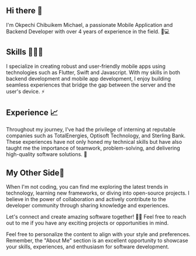## Hi there 👋
 I'm Okpechi Chibuikem Michael, a passionate Mobile Application and Backend Developer with over 4 years of experience in the field. 📱💻
## Skills 👨🏾‍💻
I specialize in creating robust and user-friendly mobile apps using technologies such as Flutter, Swift and Javascript. With my skills in both backend development and mobile app development, I enjoy building seamless experiences that bridge the gap between the server and the user's device. ⚡️

## Experience 📈
Throughout my journey, I've had the privilege of interning at reputable companies such as TotalEnergies, Optisoft Technology, and Sterling Bank. These experiences have not only honed my technical skills but have also taught me the importance of teamwork, problem-solving, and delivering high-quality software solutions. 🌟

## My Other Side🌚
When I'm not coding, you can find me exploring the latest trends in technology, learning new frameworks, or diving into open-source projects. I believe in the power of collaboration and actively contribute to the developer community through sharing knowledge and experiences.

Let's connect and create amazing software together! 🚀✨ Feel free to reach out to me if you have any exciting projects or opportunities in mind.

Feel free to personalize the content to align with your style and preferences. Remember, the "About Me" section is an excellent opportunity to showcase your skills, experiences, and enthusiasm for software development.





<!--
**mik3yyy/mik3yyy** is a ✨ _special_ ✨ repository because its `README.md` (this file) appears on your GitHub profile.

Here are some ideas to get you started:

- 🔭 I’m currently working on ...
- 🌱 I’m currently learning ...
- 👯 I’m looking to collaborate on ...
- 🤔 I’m looking for help with ...
- 💬 Ask me about ...
- 📫 How to reach me: ...
- 😄 Pronouns: ...
- ⚡ Fun fact: ...
-->
